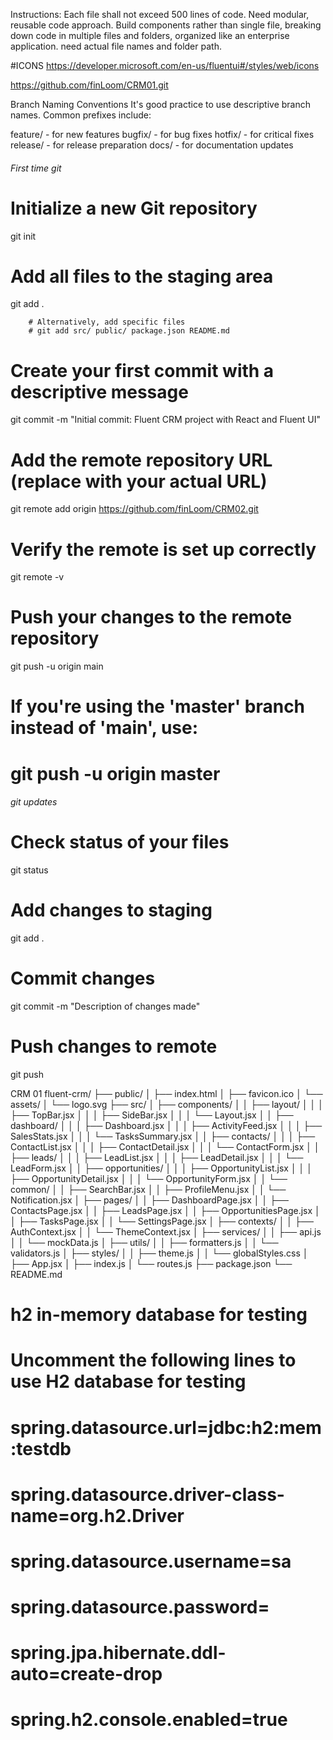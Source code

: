 
Instructions:
Each file shall not exceed 500 lines of code.
Need modular, reusable code approach.
Build components rather than single file, breaking down code in multiple files and folders, organized like an enterprise application.
need actual file names and folder path.



#ICONS
https://developer.microsoft.com/en-us/fluentui#/styles/web/icons




https://github.com/finLoom/CRM01.git


Branch Naming Conventions
It's good practice to use descriptive branch names. Common prefixes include:

feature/ - for new features
bugfix/ - for bug fixes
hotfix/ - for critical fixes
release/ - for release preparation
docs/ - for documentation updates




###### First time git ###

# Initialize a new Git repository
git init

# Add all files to the staging area
git add .

		# Alternatively, add specific files
		# git add src/ public/ package.json README.md


# Create your first commit with a descriptive message
git commit -m "Initial commit: Fluent CRM project with React and Fluent UI"


# Add the remote repository URL (replace with your actual URL)
git remote add origin https://github.com/finLoom/CRM02.git

# Verify the remote is set up correctly
git remote -v

# Push your changes to the remote repository
git push -u origin main

# If you're using the 'master' branch instead of 'main', use:
# git push -u origin master

###### git updates ###

# Check status of your files
git status

# Add changes to staging
git add .

# Commit changes
git commit -m "Description of changes made"

# Push changes to remote
git push




CRM 01
fluent-crm/
├── public/
│   ├── index.html
│   ├── favicon.ico
│   └── assets/
│       └── logo.svg
├── src/
│   ├── components/
│   │   ├── layout/
│   │   │   ├── TopBar.jsx
│   │   │   ├── SideBar.jsx
│   │   │   └── Layout.jsx
│   │   ├── dashboard/
│   │   │   ├── Dashboard.jsx
│   │   │   ├── ActivityFeed.jsx
│   │   │   ├── SalesStats.jsx
│   │   │   └── TasksSummary.jsx
│   │   ├── contacts/
│   │   │   ├── ContactList.jsx
│   │   │   ├── ContactDetail.jsx
│   │   │   └── ContactForm.jsx
│   │   ├── leads/
│   │   │   ├── LeadList.jsx
│   │   │   ├── LeadDetail.jsx
│   │   │   └── LeadForm.jsx
│   │   ├── opportunities/
│   │   │   ├── OpportunityList.jsx
│   │   │   ├── OpportunityDetail.jsx
│   │   │   └── OpportunityForm.jsx
│   │   └── common/
│   │       ├── SearchBar.jsx
│   │       ├── ProfileMenu.jsx
│   │       └── Notification.jsx
│   ├── pages/
│   │   ├── DashboardPage.jsx
│   │   ├── ContactsPage.jsx
│   │   ├── LeadsPage.jsx
│   │   ├── OpportunitiesPage.jsx
│   │   ├── TasksPage.jsx
│   │   └── SettingsPage.jsx
│   ├── contexts/
│   │   ├── AuthContext.jsx
│   │   └── ThemeContext.jsx
│   ├── services/
│   │   ├── api.js
│   │   └── mockData.js
│   ├── utils/
│   │   ├── formatters.js
│   │   └── validators.js
│   ├── styles/
│   │   ├── theme.js
│   │   └── globalStyles.css
│   ├── App.jsx
│   ├── index.js
│   └── routes.js
├── package.json
└── README.md




   # h2 in-memory database for testing
   # Uncomment the following lines to use H2 database for testing
   # spring.datasource.url=jdbc:h2:mem:testdb
   # spring.datasource.driver-class-name=org.h2.Driver
   # spring.datasource.username=sa
   # spring.datasource.password=
   # spring.jpa.hibernate.ddl-auto=create-drop
   # spring.h2.console.enabled=true